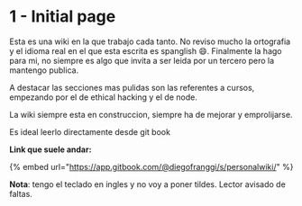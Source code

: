 # 1 - Initial page

Esta es una wiki en la que trabajo cada tanto. No reviso mucho la ortografia y el idioma real en el que esta escrita es spanglish 😄. Finalmente la hago para mi, no siempre es algo que invita a ser leida por un tercero pero la mantengo publica.

A destacar las secciones mas pulidas son las referentes a cursos, empezando por el de ethical hacking y el de node.

La wiki siempre esta en construccion, siempre ha de mejorar y emprolijarse.

Es ideal leerlo directamente desde git book

**Link que suele andar:**

{% embed url="https://app.gitbook.com/@diegofranggi/s/personalwiki/" %}



**Nota**: tengo el teclado en ingles y no voy a poner tildes. Lector avisado de faltas.





